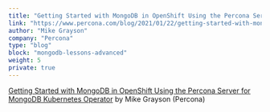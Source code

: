 ```yaml
---
title: "Getting Started with MongoDB in OpenShift Using the Percona Server for MongoDB Kubernetes Operator"
link: "https://www.percona.com/blog/2021/01/22/getting-started-with-mongodb-in-openshift-using-the-percona-server-for-mongodb-kubernetes-operator/"
author: "Mike Grayson"
company: "Percona"
type: "blog"
block: "mongodb-lessons-advanced"
weight: 5
private: true
---
```


[Getting Started with MongoDB in OpenShift Using the Percona Server for MongoDB Kubernetes Operator](https://www.percona.com/blog/2021/01/22/getting-started-with-mongodb-in-openshift-using-the-percona-server-for-mongodb-kubernetes-operator/) by Mike Grayson (Percona)
